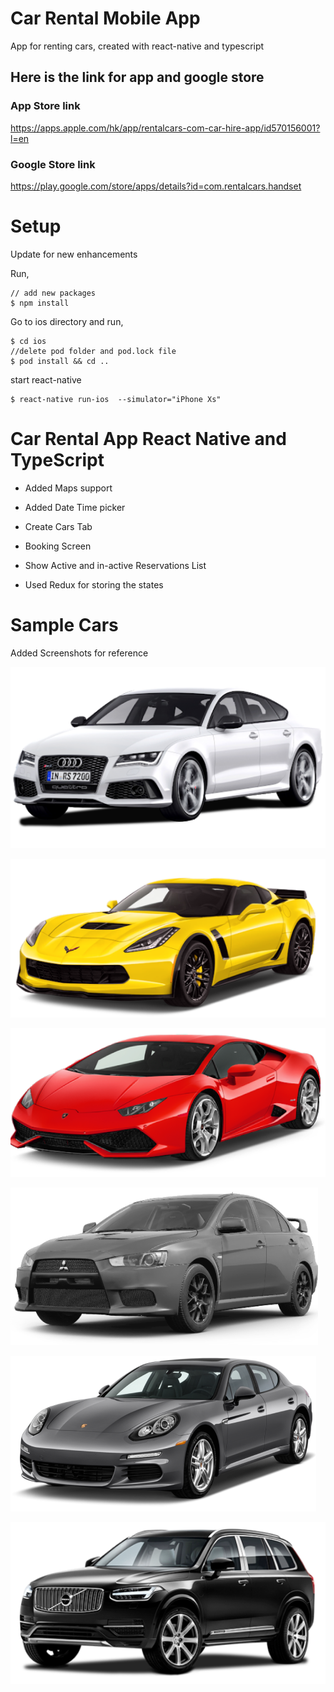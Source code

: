 # Car Rental Mobile App
App for renting cars, created with react-native and typescript

## Here is the link for app and google store

### App Store link

https://apps.apple.com/hk/app/rentalcars-com-car-hire-app/id570156001?l=en

### Google Store link

https://play.google.com/store/apps/details?id=com.rentalcars.handset


# Setup
Update for new enhancements 

Run,

    // add new packages
    $ npm install
    
Go to ios directory and run,

    $ cd ios 
    //delete pod folder and pod.lock file
    $ pod install && cd ..

start react-native

    $ react-native run-ios  --simulator="iPhone Xs"

# Car Rental App React Native and TypeScript

- Added Maps support

- Added Date Time picker

- Create Cars Tab

- Booking Screen

- Show Active and in-active Reservations List

- Used Redux for storing the states


# Sample Cars

Added Screenshots for reference 

![Audi](src/assets/images/Audi.png "Audi")

![Corvete](src/assets/images/Corvete.png "Corvete")

![Lambo](src/assets/images/Lambo.png "Lambo")

![Lancer](src/assets/images/Lancer.png "Lancer")

![Porche](src/assets/images/Porche.png "Porche")

![Volvo](src/assets/images/Volvo.png "Volvo")
